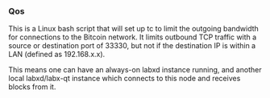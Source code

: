 ### Qos ###

This is a Linux bash script that will set up tc to limit the outgoing bandwidth for connections to the Bitcoin network. It limits outbound TCP traffic with a source or destination port of 33330, but not if the destination IP is within a LAN (defined as 192.168.x.x).

This means one can have an always-on labxd instance running, and another local labxd/labx-qt instance which connects to this node and receives blocks from it.
